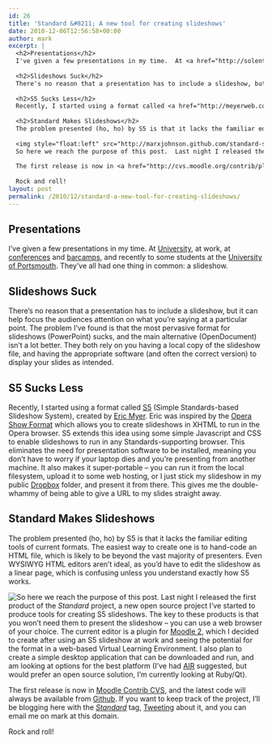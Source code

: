 ```yaml
---
id: 26
title: 'Standard &#8211; A new tool for creating slideshows'
date: 2010-12-06T12:56:58+00:00
author: mark
excerpt: |
  <h2>Presentations</h2>
  I've given a few presentations in my time.  At <a href="http://solent.ac.uk">University</a>, at work, at <a href="http://transfersummit.com/programme/47">conferences</a> and <a href="http://oggcamp.org/schedule">barcamps</a>, and recently to some students at the <a href="http://port.ac.uk">University of Portsmouth</a>. They've all had one thing in common: a slideshow.
  
  <h2>Slideshows Suck</h2>
  There's no reason that a presentation has to include a slideshow, but it can help focus the audiences attention on what you're saying at a particular point.  The problem I've found is that the most pervasive format for slideshows (PowerPoint) sucks, and the main alternative (OpenDocument) isn't a lot better.  They both rely on you having a local copy of the slideshow file, and having the appropriate software (and often the correct version) to display your slides as intended.
  
  <h2>S5 Sucks Less</h2>
  Recently, I started using a format called <a href="http://meyerweb.com/eric/tools/s5/">S5</a> (Simple Standards-based Slideshow System), created by <a href="http://meyerweb.com">Eric Myer</a>.  Eric was inspired by the <a href="http://www.opera.com/browser/tutorials/operashow/documentation/doc_fileformat.dml">Opera Show Format</a> which allows you to create slideshows in XHTML to run in the Opera browser.  S5 extends this idea using some simple Javascript and CSS to enable slideshows to run in any Standards-supporting browser.  This eliminates the need for presentation software to be installed, meaning you don't have to worry if your laptop dies and you're presenting from another machine.  It also makes it super-portable - you can run it from the local filesystem, upload it to some web hosting, or I just stick my slideshow in my public <a href="http://dropbox.com">Dropbox</a> folder, and present it from there.  This gives me the double-whammy of being able to give a URL to my slides straight away.
  
  <h2>Standard Makes Slideshows</h2>
  The problem presented (ho, ho) by S5 is that it lacks the familiar editing tools of current formats.  The easiest way to create one is to hand-code an HTML file, which is likely to be beyond the vast majority of presenters.  Even <abbr title="What You See Is What You Get">WYSIWYG</abbr> HTML editors aren't ideal, as you'd have to edit the slideshow as a linear page, which is confusing unless you understand exactly how S5 works.
  
  <img style="float:left" src="http://marxjohnson.github.com/standard-slideshow-moodle/standard_icon64.png" />
  So here we reach the purpose of this post.  Last night I released the first product of the <em>Standard</em> project, a new open source project I've started to produce tools for creating S5 slideshows.  The key to these products is that you won't need them to present the slideshow - you can use a web browser of your choice.  The current editor is a plugin for <a href="http://moodle.org">Moodle 2</a>, which I decided to create after using an S5 slideshow at work and seeing the potential for the format in a web-based Virtual Learning Environment.  I also plan to create a simple desktop application that can be downloaded and run, and am looking at options for the best platform (I've had <a href="http://www.adobe.com/products/air/">AIR</a> suggested, but would prefer an open source solution, I'm currently looking at Ruby/Qt).
  
  The first release is now in <a href="http://cvs.moodle.org/contrib/plugins/mod/standardslideshow/">Moodle Contrib CVS</a>, and the latest code will always be available from <a href="http://marxjohnson.github.com/standard-slideshow-moodle/">Github</a>.  If you want to keep track of the project, I'll be blogging here with the <em><a href="/index.php?q=taxonomy/term/7">Standard</a></em>  tag, <a href="http://twitter.com/marxjohnson">Tweeting</a> about it, and you can email me on mark at this domain.
  
  Rock and roll!
layout: post
permalink: /2010/12/standard-a-new-tool-for-creating-slideshows/
---
```

## Presentations

I&#8217;ve given a few presentations in my time. At [University](http://solent.ac.uk), at work, at [conferences](http://transfersummit.com/programme/47) and [barcamps](http://oggcamp.org/schedule), and recently to some students at the [University of Portsmouth](http://port.ac.uk). They&#8217;ve all had one thing in common: a slideshow.

## Slideshows Suck

There&#8217;s no reason that a presentation has to include a slideshow, but it can help focus the audiences attention on what you&#8217;re saying at a particular point. The problem I&#8217;ve found is that the most pervasive format for slideshows (PowerPoint) sucks, and the main alternative (OpenDocument) isn&#8217;t a lot better. They both rely on you having a local copy of the slideshow file, and having the appropriate software (and often the correct version) to display your slides as intended. 

## S5 Sucks Less

Recently, I started using a format called [S5](http://meyerweb.com/eric/tools/s5/) (Simple Standards-based Slideshow System), created by [Eric Myer](http://meyerweb.com). Eric was inspired by the [Opera Show Format](http://www.opera.com/browser/tutorials/operashow/documentation/doc_fileformat.dml) which allows you to create slideshows in XHTML to run in the Opera browser. S5 extends this idea using some simple Javascript and CSS to enable slideshows to run in any Standards-supporting browser. This eliminates the need for presentation software to be installed, meaning you don&#8217;t have to worry if your laptop dies and you&#8217;re presenting from another machine. It also makes it super-portable &#8211; you can run it from the local filesystem, upload it to some web hosting, or I just stick my slideshow in my public [Dropbox](http://dropbox.com) folder, and present it from there. This gives me the double-whammy of being able to give a URL to my slides straight away.

## Standard Makes Slideshows

The problem presented (ho, ho) by S5 is that it lacks the familiar editing tools of current formats. The easiest way to create one is to hand-code an HTML file, which is likely to be beyond the vast majority of presenters. Even WYSIWYG HTML editors aren&#8217;t ideal, as you&#8217;d have to edit the slideshow as a linear page, which is confusing unless you understand exactly how S5 works.

<img style="float:left" src="http://marxjohnson.github.com/standard-slideshow-moodle/standard_icon64.png" />
  
So here we reach the purpose of this post. Last night I released the first product of the _Standard_ project, a new open source project I&#8217;ve started to produce tools for creating S5 slideshows. The key to these products is that you won&#8217;t need them to present the slideshow &#8211; you can use a web browser of your choice. The current editor is a plugin for [Moodle 2](http://moodle.org), which I decided to create after using an S5 slideshow at work and seeing the potential for the format in a web-based Virtual Learning Environment. I also plan to create a simple desktop application that can be downloaded and run, and am looking at options for the best platform (I&#8217;ve had [AIR](http://www.adobe.com/products/air/) suggested, but would prefer an open source solution, I&#8217;m currently looking at Ruby/Qt).

The first release is now in [Moodle Contrib CVS](http://cvs.moodle.org/contrib/plugins/mod/standardslideshow/), and the latest code will always be available from [Github](http://marxjohnson.github.com/standard-slideshow-moodle/). If you want to keep track of the project, I&#8217;ll be blogging here with the _[Standard](/index.php?q=taxonomy/term/7)_ tag, [Tweeting](http://twitter.com/marxjohnson) about it, and you can email me on mark at this domain.

Rock and roll!
